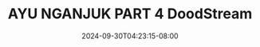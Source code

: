 --- 
title: "AYU NGANJUK PART 4  DoodStream"
description: "video bokeh AYU NGANJUK PART 4  DoodStream  tele full baru"
date: 2024-09-30T04:23:15-08:00
file_code: "ur4nn40dv7c9"
draft: false
cover: "gybzpjgnef8ghzpf.jpg"
tags: ["AYU", "NGANJUK", "PART", "DoodStream"]
length: 3623
fld_id: "1483192"
foldername: "Ayu Nganjuk"
categories: ["Ayu Nganjuk"]
views: 0
---